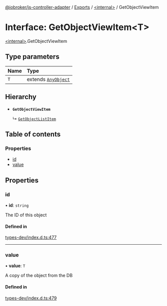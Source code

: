 [@iobroker/js-controller-adapter](../README.md) / [Exports](../modules.md) / [\<internal\>](../modules/internal_.md) / GetObjectViewItem

# Interface: GetObjectViewItem\<T\>

[\<internal\>](../modules/internal_.md).GetObjectViewItem

## Type parameters

| Name | Type |
| :------ | :------ |
| `T` | extends [`AnyObject`](../modules/internal_.md#anyobject) |

## Hierarchy

- **`GetObjectViewItem`**

  ↳ [`GetObjectListItem`](internal_.GetObjectListItem.md)

## Table of contents

### Properties

- [id](internal_.GetObjectViewItem.md#id)
- [value](internal_.GetObjectViewItem.md#value)

## Properties

### id

• **id**: `string`

The ID of this object

#### Defined in

[types-dev/index.d.ts:477](https://github.com/ioBroker/ioBroker.js-controller/blob/1906f86c/packages/types-dev/index.d.ts#L477)

___

### value

• **value**: `T`

A copy of the object from the DB

#### Defined in

[types-dev/index.d.ts:479](https://github.com/ioBroker/ioBroker.js-controller/blob/1906f86c/packages/types-dev/index.d.ts#L479)
